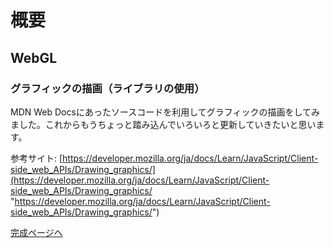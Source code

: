# 概要

## WebGL

### グラフィックの描画（ライブラリの使用）

MDN Web Docsにあったソースコードを利用してグラフィックの描画をしてみました。これからもうちょっと踏み込んでいろいろと更新していきたいと思います。

参考サイト: [https://developer.mozilla.org/ja/docs/Learn/JavaScript/Client-side_web_APIs/Drawing_graphics/](https://developer.mozilla.org/ja/docs/Learn/JavaScript/Client-side_web_APIs/Drawing_graphics/ "https://developer.mozilla.org/ja/docs/Learn/JavaScript/Client-side_web_APIs/Drawing_graphics/")

[完成ページへ](https://yscyber.github.io/webgl/ "https://yscyber.github.io/webgl/")
